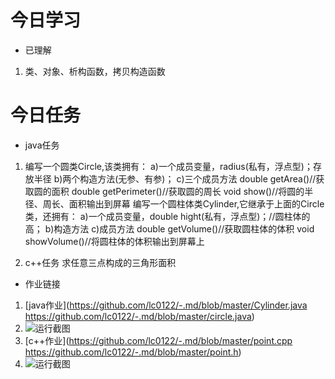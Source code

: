 # 今日学习

* 已理解
1. 类、对象、析构函数，拷贝构造函数

# 今日任务 
* java任务
1. 编写一个圆类Circle,该类拥有：
a)一个成员变量，radius(私有，浮点型)；存放半径
b)两个构造方法(无参、有参)；
c)三个成员方法
double getArea()//获取圆的面积
double getPerimeter()//获取圆的周长
void show()//将圆的半径、周长、面积输出到屏幕
编写一个圆柱体类Cylinder,它继承于上面的Circle类，还拥有：
a)一个成员变量，double hight(私有，浮点型)；//圆柱体的高；
b)构造方法
c)成员方法
double getVolume()//获取圆柱体的体积
void showVolume()//将圆柱体的体积输出到屏幕上

2. c++任务
求任意三点构成的三角形面积

* 作业链接
1. [java作业](https://github.com/lc0122/-.md/blob/master/Cylinder.java  https://github.com/lc0122/-.md/blob/master/circle.java)
2. ![运行截图](https://github.com/lc0122/-.md/blob/master/java%E8%BF%90%E8%A1%8C.png)
3. [c++作业](https://github.com/lc0122/-.md/blob/master/point.cpp https://github.com/lc0122/-.md/blob/master/point.h)
4. ![运行截图](https://github.com/lc0122/-.md/blob/master/c%2B%2B.png)


